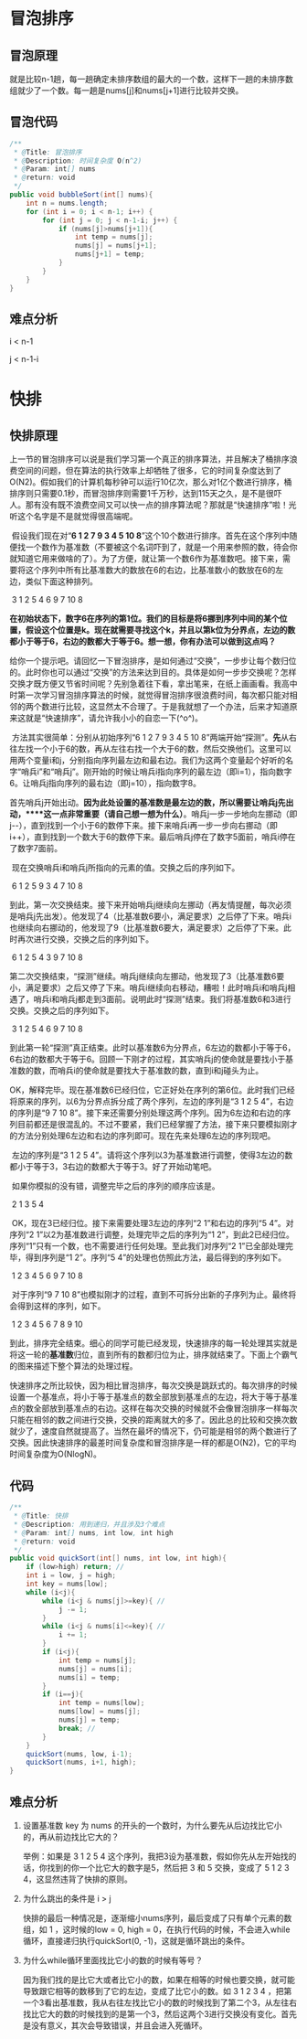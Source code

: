 # 冒泡排序

## 冒泡原理

就是比较n-1趟，每一趟确定未排序数组的最大的一个数，这样下一趟的未排序数组就少了一个数。每一趟是nums[j]和nums[j+1]进行比较并交换。

## 冒泡代码

```java
/**
 * @Title: 冒泡排序
 * @Description: 时间复杂度 O(n^2)
 * @Param: int[] nums
 * @return: void
 */
public void bubbleSort(int[] nums){
    int n = nums.length;
    for (int i = 0; i < n-1; i++) {
        for (int j = 0; j < n-1-i; j++) {
            if (nums[j]>nums[j+1]){
                int temp = nums[j];
                nums[j] = nums[j+1];
                nums[j+1] = temp;
            }
        }
    }
}
```

## 难点分析

i < n-1

j < n-1-i





# 快排

## 快排原理

上一节的冒泡排序可以说是我们学习第一个真正的排序算法，并且解决了桶排序浪费空间的问题，但在算法的执行效率上却牺牲了很多，它的时间复杂度达到了O(N2)。假如我们的计算机每秒钟可以运行10亿次，那么对1亿个数进行排序，桶排序则只需要0.1秒，而冒泡排序则需要1千万秒，达到115天之久，是不是很吓人。那有没有既不浪费空间又可以快一点的排序算法呢？那就是“快速排序”啦！光听这个名字是不是就觉得很高端呢。

​     假设我们现在对“**6 1 2 7 9 3 4 5 10 8**”这个10个数进行排序。首先在这个序列中随便找一个数作为基准数（不要被这个名词吓到了，就是一个用来参照的数，待会你就知道它用来做啥的了）。为了方便，就让第一个数6作为基准数吧。接下来，需要将这个序列中所有比基准数大的数放在6的右边，比基准数小的数放在6的左边，类似下面这种排列。

​    3 1 2 5 4 6 9 7 10 8

​     **在初始状态下，数字6在序列的第1位。我们的目标是将6挪到序列中间的某个位置，假设这个位置是k。现在就需要寻找这个k，并且以第k位为分界点，左边的数都小于等于6，右边的数都大于等于6。想一想，你有办法可以做到这点吗？**

​     给你一个提示吧。请回忆一下冒泡排序，是如何通过“交换”，一步步让每个数归位的。此时你也可以通过“交换”的方法来达到目的。具体是如何一步步交换呢？怎样交换才既方便又节省时间呢？先别急着往下看，拿出笔来，在纸上画画看。我高中时第一次学习冒泡排序算法的时候，就觉得冒泡排序很浪费时间，每次都只能对相邻的两个数进行比较，这显然太不合理了。于是我就想了一个办法，后来才知道原来这就是“快速排序”，请允许我小小的自恋一下(^o^)。

​     方法其实很简单：分别从初始序列“6 1 2 7 9 3 4 5 10 8”两端开始“探测”。**先**从右往左找一个小于6的数，再从左往右找一个大于6的数，然后交换他们。这里可以用两个变量i和j，分别指向序列最左边和最右边。我们为这两个变量起个好听的名字“哨兵i”和“哨兵j”。刚开始的时候让哨兵i指向序列的最左边（即i=1），指向数字6。让哨兵j指向序列的最右边（即j=10），指向数字8。

​     首先哨兵j开始出动。**因为此处设置的基准数是最左边的数，所以需要让哨兵j先出动，****这一点非常重要（请自己想一想为什么）**。哨兵j一步一步地向左挪动（即j--），直到找到一个小于6的数停下来。接下来哨兵i再一步一步向右挪动（即i++），直到找到一个数大于6的数停下来。最后哨兵j停在了数字5面前，哨兵i停在了数字7面前。

​    现在交换哨兵i和哨兵j所指向的元素的值。交换之后的序列如下。

​     6 1 2 5 9 3 4 7 10 8

​     到此，第一次交换结束。接下来开始哨兵j继续向左挪动（再友情提醒，每次必须是哨兵j先出发）。他发现了4（比基准数6要小，满足要求）之后停了下来。哨兵i也继续向右挪动的，他发现了9（比基准数6要大，满足要求）之后停了下来。此时再次进行交换，交换之后的序列如下。

​     6 1 2 5 4 3 9 7 10 8

​      第二次交换结束，“探测”继续。哨兵j继续向左挪动，他发现了3（比基准数6要小，满足要求）之后又停了下来。哨兵i继续向右移动，糟啦！此时哨兵i和哨兵j相遇了，哨兵i和哨兵j都走到3面前。说明此时“探测”结束。我们将基准数6和3进行交换。交换之后的序列如下。

​     3 1 2 5 4 6 9 7 10 8

​     到此第一轮“探测”真正结束。此时以基准数6为分界点，6左边的数都小于等于6，6右边的数都大于等于6。回顾一下刚才的过程，其实哨兵j的使命就是要找小于基准数的数，而哨兵i的使命就是要找大于基准数的数，直到i和j碰头为止。

​      OK，解释完毕。现在基准数6已经归位，它正好处在序列的第6位。此时我们已经将原来的序列，以6为分界点拆分成了两个序列，左边的序列是“3 1 2 5 4”，右边的序列是“9 7 10 8”。接下来还需要分别处理这两个序列。因为6左边和右边的序列目前都还是很混乱的。不过不要紧，我们已经掌握了方法，接下来只要模拟刚才的方法分别处理6左边和右边的序列即可。现在先来处理6左边的序列现吧。

​      左边的序列是“3 1 2 5 4”。请将这个序列以3为基准数进行调整，使得3左边的数都小于等于3，3右边的数都大于等于3。好了开始动笔吧。

​      如果你模拟的没有错，调整完毕之后的序列的顺序应该是。

​     2 1 3 5 4

​      OK，现在3已经归位。接下来需要处理3左边的序列“2 1”和右边的序列“5 4”。对序列“2 1”以2为基准数进行调整，处理完毕之后的序列为“1 2”，到此2已经归位。序列“1”只有一个数，也不需要进行任何处理。至此我们对序列“2 1”已全部处理完毕，得到序列是“1 2”。序列“5 4”的处理也仿照此方法，最后得到的序列如下。

​     1 2 3 4 5 6 9 7 10 8

​      对于序列“9 7 10 8”也模拟刚才的过程，直到不可拆分出新的子序列为止。最终将会得到这样的序列，如下。

​     1 2 3 4 5 6 7 8 9 10

​     到此，排序完全结束。细心的同学可能已经发现，快速排序的每一轮处理其实就是将这一轮的**基准数**归位，直到所有的数都归位为止，排序就结束了。下面上个霸气的图来描述下整个算法的处理过程。

​     快速排序之所比较快，因为相比冒泡排序，每次交换是跳跃式的。每次排序的时候设置一个基准点，将小于等于基准点的数全部放到基准点的左边，将大于等于基准点的数全部放到基准点的右边。这样在每次交换的时候就不会像冒泡排序一样每次只能在相邻的数之间进行交换，交换的距离就大的多了。因此总的比较和交换次数就少了，速度自然就提高了。当然在最坏的情况下，仍可能是相邻的两个数进行了交换。因此快速排序的最差时间复杂度和冒泡排序是一样的都是O(N2)，它的平均时间复杂度为O(NlogN)。

## 代码

```java
/**
 * @Title: 快排
 * @Description: 用到递归，并且涉及3个难点
 * @Param: int[] nums, int low, int high
 * @return: void
 */
public void quickSort(int[] nums, int low, int high){
    if (low>high) return; //
    int i = low, j = high;
    int key = nums[low];
    while (i<j){
        while (i<j & nums[j]>=key){ //
            j -= 1;
        }
        while (i<j & nums[i]<=key){ //
            i += 1;
        }
        if (i<j){
            int temp = nums[j];
            nums[j] = nums[i];
            nums[i] = temp;
        }
        if (i==j){
            int temp = nums[low];
            nums[low] = nums[j];
            nums[j] = temp;
            break; //
        }
    }
    quickSort(nums, low, i-1);
    quickSort(nums, i+1, high);
}
```

## 难点分析

1. 设置基准数 key 为 nums 的开头的一个数时，为什么要先从后边找比它小的，再从前边找比它大的？

   举例：如果是 3  1 2 5 4 这个序列，我把3设为基准数，假如你先从左开始找的话，你找到的你一个比它大的数字是5，然后把 3 和 5 交换，变成了 5 1 2 3 4，这显然违背了快排的原则。

2. 为什么跳出的条件是 i > j

   快排的最后一种情况是，逐渐缩小nums序列，最后变成了只有单个元素的数组，如 1 ，这时候的low = 0, high = 0，在执行代码的时候，不会进入while循环，直接递归执行quickSort(0, -1)，这就是循环跳出的条件。

3. 为什么while循环里面找比它小的数的时候有等号？

   因为我们找的是比它大或者比它小的数，如果在相等的时候也要交换，就可能导致跟它相等的数移到了它的左边，变成了比它小的数。如 3 1 2 3 4 ，把第一个3看出基准数，我从右往左找比它小的数的时候找到了第二个3，从左往右找比它大的数的时候找到的是第一个3，然后这两个3进行交换没有变化。首先是没有意义，其次会导致错误，并且会进入死循环。